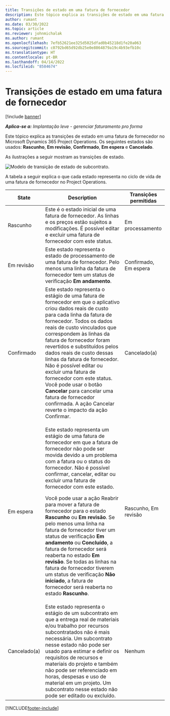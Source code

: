 ```yaml
---
title: Transições de estado em uma fatura de fornecedor
description: Este tópico explica as transições de estado em uma fatura de fornecedor no Microsoft Dynamics 365 Project Operations.
author: rumant
ms.date: 03/30/2022
ms.topic: article
ms.reviewer: johnmichalak
ms.author: rumant
ms.openlocfilehash: 7efb52621ee325d5025dfad0b45218d1fe20a063
ms.sourcegitcommit: c0792bd65d92db25e0e8864879a19c4b93efb10c
ms.translationtype: HT
ms.contentlocale: pt-BR
ms.lasthandoff: 04/14/2022
ms.locfileid: "8584674"
---
```

# <a name="state-transitions-on-a-vendor-invoice"></a>Transições de estado em uma fatura de fornecedor

[!include [banner](../../includes/dataverse-preview.md)]

_**Aplica-se a:** Implantação leve - gerenciar faturamento pro forma_

Este tópico explica as transições de estado em uma fatura de fornecedor no Microsoft Dynamics 365 Project Operations. Os seguintes estados são usados: **Rascunho**, **Em revisão**, **Confirmado**, **Em espera** e **Cancelado**.

As ilustrações a seguir mostram as transições de estado.

![Modelo de transição de estado de subcontrato.](../media/VI_State_Model.jpg)

A tabela a seguir explica o que cada estado representa no ciclo de vida de uma fatura de fornecedor no Project Operations.

| State | Description | Transições permitidas |
| --- | --- | --- |
| Rascunho | Este é o estado inicial de uma fatura de fornecedor. As linhas e os preços estão sujeitos a modificações. É possível editar e excluir uma fatura de fornecedor com este status. | Em processamento |
| Em revisão | Este estado representa o estado de processamento de uma fatura de fornecedor. Pelo menos uma linha da fatura de fornecedor tem um status de verificação **Em andamento**. | Confirmado, Em espera |
| Confirmado | Este estado representa o estágio de uma fatura de fornecedor em que o aplicativo criou dados reais de custo para cada linha da fatura de fornecedor. Todos os dados reais de custo vinculados que correspondem às linhas da fatura de fornecedor foram revertidos e substituídos pelos dados reais de custo dessas linhas da fatura de fornecedor. Não é possível editar ou excluir uma fatura de fornecedor com este status. Você pode usar o botão **Cancelar** para cancelar uma fatura de fornecedor confirmada. A ação Cancelar reverte o impacto da ação Confirmar. | Cancelado(a) |
| Em espera | <p>Este estado representa um estágio de uma fatura de fornecedor em que a fatura de fornecedor não pode ser movida devido a um problema com a fatura ou o status do fornecedor. Não é possível confirmar, cancelar, editar ou excluir uma fatura de fornecedor com este estado.</p><p>Você pode usar a ação Reabrir para mover a fatura de fornecedor para o estado **Rascunho** ou **Em revisão**. Se pelo menos uma linha na fatura de fornecedor tiver um status de verificação **Em andamento** ou **Concluído**, a fatura de fornecedor será reaberta no estado **Em revisão**. Se todas as linhas na fatura de fornecedor tiverem um status de verificação **Não iniciado**, a fatura de fornecedor será reaberta no estado **Rascunho**.</p> | Rascunho, Em revisão |
| Cancelado(a) | Este estado representa o estágio de um subcontrato em que a entrega real de materiais e/ou trabalho por recursos subcontratados não é mais necessária. Um subcontrato nesse estado não pode ser usado para estimar e definir os requisitos de recursos e materiais do projeto e também não pode ser referenciado em horas, despesas e uso de material em um projeto. Um subcontrato nesse estado não pode ser editado ou excluído. | Nenhum |

[!INCLUDE[footer-include](../../includes/footer-banner.md)]
